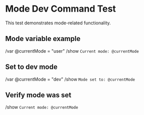 # Mode Dev Command Test

This test demonstrates mode-related functionality.

## Mode variable example
/var @currentMode = "user"
/show `Current mode: @currentMode`

## Set to dev mode
/var @currentMode = "dev"
/show `Mode set to: @currentMode`

## Verify mode was set
/show `Current mode: @currentMode`